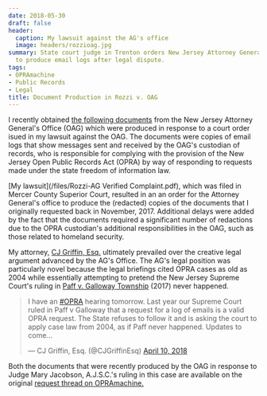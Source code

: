 ```yaml
---
date: 2018-05-30
draft: false
header:
  caption: My lawsuit against the AG's office
  image: headers/rozzioag.jpg
summary: State court judge in Trenton orders New Jersey Attorney General's Office
  to produce email logs after legal dispute.
tags:
- OPRAmachine
- Public Records
- Legal
title: Document Production in Rozzi v. OAG
---
```

I recently obtained [the following documents](/files/OAGemaillogs.pdf) from the New Jersey Attorney General's Office (OAG) which were produced in response to a court order isued in my lawsuit against the OAG. The documents were copies of email logs that show messages sent and received by the OAG's custodian of records, who is responsible for complying with the provision of the New Jersey Open Public Records Act (OPRA) by way of responding to requests made under the state freedom of information law.

[My lawsuit](/files/Rozzi-AG Verified Complaint.pdf), which was filed in Mercer County Superior Court, resulted in an an order for the Attorney General's office to produce the (redacted) copies of the documents that I originally requested back in November, 2017. Additional delays were added by the fact that the documents required a significant number of redactions due to the OPRA custodian's additional responsibilities in the OAG, such as those related to homeland security.

My attorney, [CJ Griffin, Esq.](https://www.pashmanstein.com/attorney/cj-griffin) ultimately prevailed over the creative legal argument advanced by the AG's Office. The AG's legal position was particularly novel because the legal briefings cited OPRA cases as old as 2004 while essentially attempting to pretend the New Jersey Supreme Court's ruling in [Paff v. Galloway Township](http://www.nj.com/politics/index.ssf/2017/03/nj_supreme_court_ruling_could_reshape_what_governm.html) (2017) never happened.

<blockquote class="twitter-tweet" data-lang="en"><p lang="en" dir="ltr">I have an <a href="https://twitter.com/hashtag/OPRA?src=hash&amp;ref_src=twsrc%5Etfw">#OPRA</a> hearing tomorrow. Last year our Supreme Court ruled in Paff v Galloway that a request for a log of emails is a valid OPRA request. The State refuses to follow it and is asking the court to apply case law from 2004, as if Paff never happened. Updates to come...</p>&mdash; CJ Griffin, Esq. (@CJGriffinEsq) <a href="https://twitter.com/CJGriffinEsq/status/983515006556934144?ref_src=twsrc%5Etfw">April 10, 2018</a></blockquote>
<script async src="https://platform.twitter.com/widgets.js" charset="utf-8"></script>

Both the documents that were recently produced by the OAG in response to Judge Mary Jacobson, A.J.S.C.'s ruling in this case are available on the original [request thread on OPRAmachine.](https://opramachine.com/request/email_logs_for_bruce_solomon_oag#incoming-3248)
